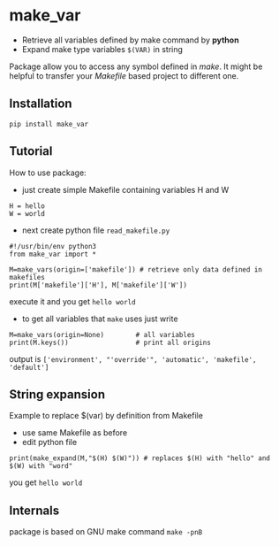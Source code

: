 # make_var

- Retrieve all variables defined by make command by **python**
- Expand make type variables `$(VAR)` in string

Package allow you to access any symbol defined in *make*.
It might be helpful to transfer your *Makefile* based project
to different one.

## Installation

`pip install make_var`

## Tutorial

How to use package:

- just create simple Makefile containing variables H and W
```
H = hello
W = world
```

- next create python file `read_makefile.py`
```
#!/usr/bin/env python3
from make_var import *

M=make_vars(origin=['makefile']) # retrieve only data defined in makefiles
print(M['makefile']['H'], M['makefile']['W'])
```

execute it and you get
`hello world`

- to get all variables that `make` uses just write
```
M=make_vars(origin=None)        # all variables
print(M.keys())                 # print all origins
```
output is
`['environment', "'override'", 'automatic', 'makefile', 'default']`

## String expansion
Example to replace $(var) by definition from Makefile
 - use same Makefile as before
 - edit python file

```
print(make_expand(M,"$(H) $(W)")) # replaces $(H) with "hello" and $(W) with "word"
```

you get
`hello world`

## Internals

package is based on GNU make command
`make -pnB`
